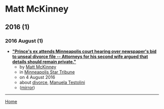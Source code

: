 # Matt McKinney

## 2016 (1)

### 2016 August (1)

 - [**"Prince's ex attends Minneapolis court hearing over newspaper's bid to unseal divorce file -- Attorneys for his second wife argued that details should remain private."**](https://www.startribune.com/prince-s-ex-attends-minneapolis-court-hearing-over-media-bid-to-unseal-divorce-file/389206661/)
    - by [Matt McKinney](../../authors/matt-mckinney/index.md)
    - in [Minneapolis Star Tribune](../../publications/k-o/minneapolis-star-tribune/index.md)
    - on 4 August 2016
    - about [divorce](../../topics/divorce/index.md), [Manuela Testolini](../../topics/manuela-testolini/index.md)
    - ([mirror](https://web.archive.org/web/*/https://www.startribune.com/prince-s-ex-attends-minneapolis-court-hearing-over-media-bid-to-unseal-divorce-file/389206661/))

----

[Home](../index.md)
